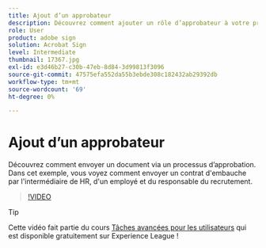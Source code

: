 ```yaml
---
title: Ajout d’un approbateur
description: Découvrez comment ajouter un rôle d’approbateur à votre processus d’approbation de contrat
role: User
product: adobe sign
solution: Acrobat Sign
level: Intermediate
thumbnail: 17367.jpg
exl-id: e3d46b27-c30b-47eb-8d84-3d99813f3096
source-git-commit: 47575efa552da55b3ebde308c182432ab29392db
workflow-type: tm+mt
source-wordcount: '69'
ht-degree: 0%

---
```


# Ajout d’un approbateur

Découvrez comment envoyer un document via un processus d’approbation. Dans cet exemple, vous voyez comment envoyer un contrat d&#39;embauche par l&#39;intermédiaire de HR, d&#39;un employé et du responsable du recrutement.

>[!VIDEO](https://video.tv.adobe.com/v/17367?hidetitle=true)

>[!TIP]
>
>Cette vidéo fait partie du cours [Tâches avancées pour les utilisateurs](https://experienceleague.adobe.com/?recommended=Sign-U-1-2020.3) qui est disponible gratuitement sur Experience League !


